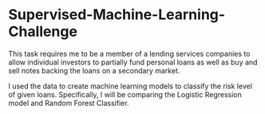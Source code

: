 # Supervised-Machine-Learning-Challenge

This task requires me to be a member of a lending services companies to allow individual investors to partially fund personal loans as well as buy and sell 
notes backing the loans on a secondary market.

I used the data to create machine learning models to classify the risk level of given loans. Specifically, I will be comparing the Logistic 
Regression model and Random Forest Classifier.

